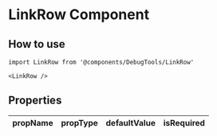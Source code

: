 # LinkRow Component

## How to use

```
import LinkRow from '@components/DebugTools/LinkRow'
```

```
<LinkRow />
```

## Properties

| propName | propType | defaultValue | isRequired |
| - | - | - | - |

